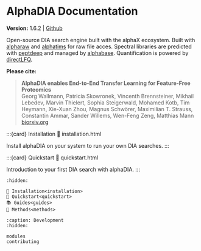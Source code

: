 
# AlphaDIA Documentation
**Version:** 1.6.2 | [Github](https://github.com/MannLabs/alphadia)

Open-source DIA search engine built with the alphaX ecosystem. Built with [alpharaw](https://github.com/MannLabs/alpharaw) and [alphatims](https://github.com/MannLabs/alphatims) for raw file acces. Spectral libraries are predicted with [peptdeep](https://github.com/MannLabs/alphapeptdeep) and managed by [alphabase](https://github.com/MannLabs/alphabase). Quantification is powered by [directLFQ](https://github.com/MannLabs/directLFQ).

**Please cite:**
> **AlphaDIA enables End-to-End Transfer Learning for Feature-Free Proteomics**<br>
> Georg Wallmann, Patricia Skowronek, Vincenth Brennsteiner, Mikhail Lebedev, Marvin Thielert, Sophia Steigerwald, Mohamed Kotb, Tim Heymann, Xie-Xuan Zhou, Magnus Schwörer, Maximilian T. Strauss, Constantin Ammar, Sander Willems, Wen-Feng Zeng, Matthias Mann<br>
> [biorxiv.org](https://www.biorxiv.org/content/10.1101/2024.05.28.596182v1)


:::{card} Installation
:link: installation.html

Install alphaDIA on your system to run your own DIA searches.
:::

:::{card} Quickstart
:link: quickstart.html

Introduction to your first DIA search with alphaDIA.
:::

```{toctree}
:hidden:

🔧 Installation<installation>
🚀 Quickstart<quickstart>
📚 Guides<guides>
📖 Methods<methods>
```

```{toctree}
:caption: Development
:hidden:

modules
contributing
```
